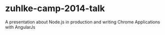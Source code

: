 zuhlke-camp-2014-talk
=====================

A presentation about Node.js in production and writing Chrome Applications with AngularJs
